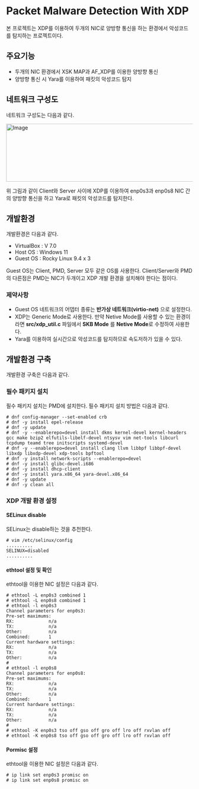 # Packet Malware Detection With XDP
본 프로젝트는 XDP를 이용하여 두개의 NIC로 양방향 통신을 하는 환경에서 악성코드를 탐지하는 프로젝트이다.

## 주요기능
+ 두개의 NIC 환경에서 XSK MAP과 AF_XDP를 이용한 양방향 통신
+ 양방향 통신 시 Yara를 이용하여 패킷의 악성코드 탐지
  
## 네트워크 구성도
네트워크 구성도는 다음과 같다.

<img width="879" height="156" alt="Image" src="https://github.com/user-attachments/assets/43c1d90e-857c-4a13-808e-a7e439f0a52a" />

위 그림과 같이 Client와 Server 사이에 XDP를 이용하여 enp0s3과 enp0s8 NIC 간의 양방향 통신을 하고 Yara로 패킷의 악성코드를 탐지한다. 

## 개발환경
개발환경은 다음과 같다.
+ VirtualBox : V 7.0
+ Host OS : Windows 11
+ Guest OS : Rocky Linux 9.4 x 3

Guest OS는 Client, PMD, Server 모두 같은 OS를 사용한다. Client/Server와 PMD의 다른점은 PMD는 NIC가 두개이고 XDP 개발 환경을 설치해야 한다는 점이다.

### 제약사항
+ Guest OS 네트워크의 어뎁터 종류는 **반가상 네트워크(virtio-net)** 으로 설정한다.
+ XDP는 Generic Mode로 사용한다. 만약 Netive Mode를 사용할 수 있는 환경이라면 __src/xdp_util.c__ 파일에서 **SKB Mode** 를
  **Netive Mode**로 수정하여 사용한다.
+ Yara를 이용하여 실시간으로 악성코드를 탐지하므로 속도저하가 있을 수 있다.

## 개발환경 구축
개발환경 구축은 다음과 같다.

### 필수 패키지 설치
필수 패키지 설치는 PMD에 설치한다.
필수 패키지 설치 방법은 다음과 같다.
```
# dnf config-manager --set-enabled crb
# dnf -y install epel-release
# dnf -y update
# dnf -y --enablerepo=devel install dkms kernel-devel kernel-headers gcc make bzip2 elfutils-libelf-devel ntsysv vim net-tools libcurl tcpdump teamd tree initscripts systemd-devel
# dnf -y --enablerepo=devel install clang llvm libbpf libbpf-devel libxdp libxdp-devel xdp-tools bpftool
# dnf -y install network-scripts --enablerepo=devel 
# dnf -y install glibc-devel.i686
# dnf -y install dhcp-client
# dnf -y install yara.x86_64 yara-devel.x86_64
# dnf -y update
# dnf -y clean all
```

### XDP 개발 환경 설정

#### SELinux disable
SELinux는 disable하는 것을 추천한다.
```
# vim /etc/selinux/config
..........
SELINUX=disabled
..........
```

#### ethtool 설정 및 확인
ethtool을 이용한 NIC 설정은 다음과 같다.
```
# ethtool -L enp0s3 combined 1
# ethtool -L enp0s8 combined 1
# ethtool -l enp0s3
Channel parameters for enp0s3:
Pre-set maximums:
RX:             n/a
TX:             n/a
Other:          n/a
Combined:       1
Current hardware settings:
RX:             n/a
TX:             n/a
Other:          n/a
#
# ethtool -l enp0s8
Channel parameters for enp0s8:
Pre-set maximums:
RX:             n/a
TX:             n/a
Other:          n/a
Combined:       1
Current hardware settings:
RX:             n/a
TX:             n/a
Other:          n/a
#
# ethtool -K enp0s3 tso off gso off gro off lro off rxvlan off
# ethtool -K enp0s8 tso off gso off gro off lro off rxvlan off
```

#### Pormisc 설정
ethtool을 이용한 NIC 설정은 다음과 같다.
```
# ip link set enp0s3 promisc on
# ip link set enp0s8 promisc on
```


